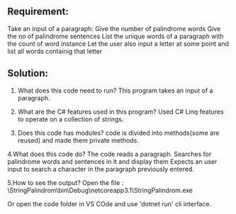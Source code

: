
Requirement:
------------
Take an input of a paragraph:
Give the number of palindrome words
Give the no of palindrome sentences
List the unique words of a paragraph with the count of word instance
Let the user also input a letter at some point and list all words containig that letter 

Solution:
---------

1. What does this code need to run?
This program takes an input of a paragraph.

2. What are the C# features used in this program?
Used C# Linq features to operate on a collection of strings.

3. Does this code has modules?
code is divided into methods(some are reused) and made them private methods.

4.What does this code do?
The code reads a paragraph.
Searches for palindrome words and sentences in it and display them
Expects an user input to search a character in the paragraph previously entered.

5.How to see the output?
Open the file : \StringPalindrom\bin\Debug\netcoreapp3.1\StringPalindrom.exe

Or open the code folder in VS COde and use 'dotnet run' cli interface.